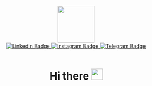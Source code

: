 <div id="header" align="center">
  <img src="https://media0.giphy.com/media/sr8jYZVVsCmxddga8w/giphy.gif?cid=ecf05e47i1xxql6jw4j1c1uoh9bfyvydeyfyk6v3pk3w9u3y&rid=giphy.gif&ct=g" width="100"/>
  <!-- 
  https://twitter.com/SpaceCatPics/status/1153654129224507392
  https://media.giphy.com/media/3otOKv1Z6WUpYwHHwI/giphy.gif
<iframe src="https://giphy.com/embed/sr8jYZVVsCmxddga8w" width="474" height="480" frameBorder="0" class="giphy-embed" allowFullScreen></iframe><p><a href="https://giphy.com/gifs/sr8jYZVVsCmxddga8w">via GIPHY</a></p>
<iframe src="https://giphy.com/embed/JIX9t2j0ZTN9S" width="480" height="480" frameBorder="0" class="giphy-embed" allowFullScreen></iframe><p><a href="https://giphy.com/gifs/JIX9t2j0ZTN9S">via GIPHY</a></p>
  <iframe src="https://giphy.com/embed/VbnUQpnihPSIgIXuZv" width="384" height="480" frameBorder="0" class="giphy-embed" allowFullScreen></iframe><p><a href="https://giphy.com/gifs/computer-cat-wearing-glasses-VbnUQpnihPSIgIXuZv">via GIPHY</a></p>
  -->
</div>
<div id="badges" align="center">
  <a href="https://www.linkedin.com/in/artemskharlamov/">
    <img src="https://img.shields.io/badge/LinkedIn-blue?style=for-the-badge&logo=linkedin&logoColor=white" alt="LinkedIn Badge"/>
  </a>
  <a href="https://www.instagram.com/i.m.just.ask/">
    <img src="https://img.shields.io/badge/Instagram-purple?style=for-the-badge&logo=instagram&logoColor=white" alt="Instagram Badge"/>
  </a>
  <a href="https://t.me/artikha">
    <img src="https://img.shields.io/badge/Telegram-blue?style=for-the-badge&logo=telegram&logoColor=white" alt="Telegram Badge"/>
  </a>
  <p>
  <img src="https://komarev.com/ghpvc/?username=saintarkhat&style=flat-square&color=blue" alt=""/>
  <h1>
  Hi there
  <img src="https://media.giphy.com/media/hvRJCLFzcasrR4ia7z/giphy.gif" width="30px"/>
</h1>
</div>

<!--
**saintarkhat/saintarkhat** is a ✨ _special_ ✨ repository because its `README.md` (this file) appears on your GitHub profile.

Here are some ideas to get you started:

- 🔭 I’m currently working on ...
- 🌱 I’m currently learning ...
- 👯 I’m looking to collaborate on ...
- 🤔 I’m looking for help with ...
- 💬 Ask me about ...
- 📫 How to reach me: ...
- 😄 Pronouns: ...
- ⚡ Fun fact: ...
-->
 
